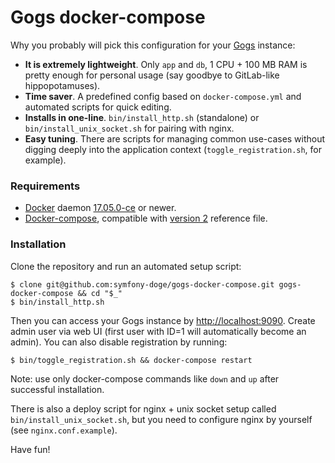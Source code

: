 # Gogs docker-compose

Why you probably will pick this configuration for your [Gogs](https://github.com/gogs/gogs) instance:

- **It is extremely lightweight**. Only `app` and `db`, 1 CPU + 100 MB RAM is pretty enough for personal usage (say goodbye to GitLab-like hippopotamuses).
- **Time saver**. A predefined config based on `docker-compose.yml` and automated scripts for quick editing.
- **Installs in one-line**. `bin/install_http.sh` (standalone) or `bin/install_unix_socket.sh` for pairing with nginx.
- **Easy tuning**. There are scripts for managing common use-cases without digging deeply into the application context (`toggle_registration.sh`, for example).

### Requirements

- [Docker](https://docs.docker.com/install) daemon [17.05.0-ce](https://docs.docker.com/engine/release-notes/#17050-ce) or newer.
- [Docker-compose](https://docs.docker.com/compose), compatible with [version 2](https://docs.docker.com/compose/compose-file/compose-file-v2) reference file.

### Installation

Clone the repository and run an automated setup script:

```
$ clone git@github.com:symfony-doge/gogs-docker-compose.git gogs-docker-compose && cd "$_"
$ bin/install_http.sh
```

Then you can access your Gogs instance by [http://localhost:9090](http://localhost:9090).
Create admin user via web UI (first user with ID=1 will automatically become an admin).
You can also disable registration by running:

```
$ bin/toggle_registration.sh && docker-compose restart
```

Note: use only docker-compose commands like `down` and `up` after successful installation.

There is also a deploy script for nginx + unix socket setup called `bin/install_unix_socket.sh`,
but you need to configure nginx by yourself (see `nginx.conf.example`).

Have fun!
